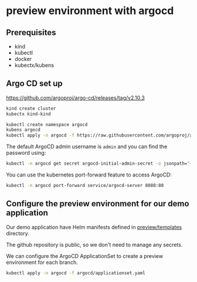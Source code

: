 # preview environment with argocd

## Prerequisites

- kind
- kubectl
- docker
- kubectx/kubens

## Argo CD set up

https://github.com/argoproj/argo-cd/releases/tag/v2.10.3

```bash
kind create cluster
kubectx kind-kind

kubectl create namespace argocd
kubens argocd
kubectl apply -n argocd -f https://raw.githubusercontent.com/argoproj/argo-cd/v2.10.3/manifests/install.yaml
```

The default ArgoCD admin username is `admin` and you can find the password using:
```bash
kubectl -n argocd get secret argocd-initial-admin-secret -o jsonpath="{.data.password}" | base64 -d
```

You can use the kubernetes port-forward feature to access ArgoCD:
```bash
kubectl -n argocd port-forward service/argocd-server 8080:80
```

## Configure the preview environment for our demo application

Our demo application have Helm manifests defined in [preview/templates](/preview/templates) directory.

The github repository is public, so we don't need to manage any secrets.

We can configure the ArgoCD ApplicationSet to create a preview environment for each branch.

```bash
kubectl apply -n argocd -f argocd/applicationset.yaml
```
